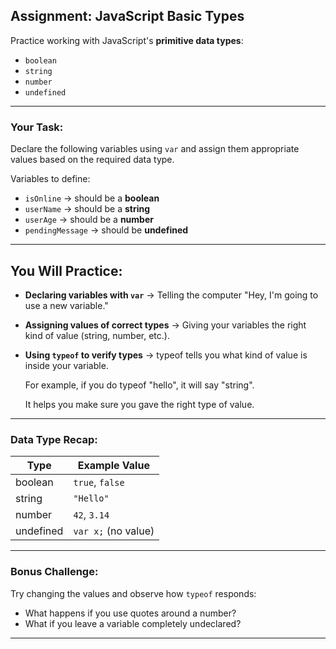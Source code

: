 ## Assignment: JavaScript Basic Types

Practice working with JavaScript's **primitive data types**:  
- `boolean`  
- `string`  
- `number`  
- `undefined`  

---

### Your Task:
Declare the following variables using `var` and assign them appropriate values based on the required data type.

Variables to define:
- `isOnline` → should be a **boolean**
- `userName` → should be a **string**
- `userAge` → should be a **number**
- `pendingMessage` → should be **undefined**

---

##  You Will Practice:
- **Declaring variables with `var`** → Telling the computer "Hey, I'm going to use a new variable."
- **Assigning values of correct types** → Giving your variables the right kind of value (string, number, etc.).
- **Using `typeof` to verify types** → typeof tells you what kind of value is inside your variable.

     For example, if you do typeof "hello", it will say "string".

     It helps you make sure you gave the right type of value.




---

###  Data Type Recap:

| Type        | Example Value       |
|-------------|---------------------|
| boolean     | `true`, `false`     |
| string      | `"Hello"`           |
| number      | `42`, `3.14`        |
| undefined   | `var x;` (no value) |

---

### Bonus Challenge:
Try changing the values and observe how `typeof` responds:
- What happens if you use quotes around a number?
- What if you leave a variable completely undeclared?

---


